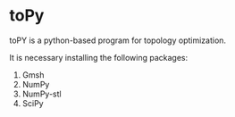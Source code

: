 # toPy
toPY is a python-based program for topology optimization.

It is necessary installing the following packages:
1. Gmsh
2. NumPy
3. NumPy-stl
4. SciPy
